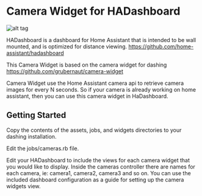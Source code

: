 # Camera Widget for HADashboard

![alt tag](https://cloud.githubusercontent.com/assets/21313598/19617980/ab10dc16-988a-11e6-9117-28e03fe26e9c.jpg)

HADashboard is a dashboard for Home Assistant that is intended to be wall mounted, and is optimized for distance viewing.
https://github.com/home-assistant/hadashboard

This Camera Widget is based on the camera widget for dashing
https://github.com/grubernaut/camera-widget

Camera Widget use the Home Assistant camera api to retrieve camera images for every N seconds. So if your camera is already working on home assistant, then you can use this camera widget in HaDashboard.

## Getting Started

Copy the contents of the assets, jobs, and widgets directories to your dashing installation.

Edit the jobs/cameras.rb file.

Edit your HADashboard to include the views for each camera widget that you would like to display. Inside the cameras controller there are names for each camera, ie: camera1, camera2, camera3 and so on. You can use the included dashboard configuration as a guide for setting up the camera widgets view.